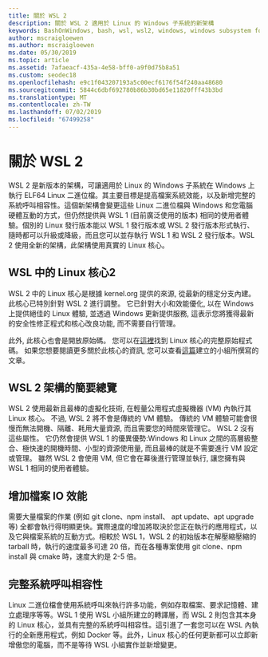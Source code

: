 ```yaml
---
title: 關於 WSL 2
description: 關於 WSL 2 適用於 Linux 的 Windows 子系統的新架構
keywords: BashOnWindows, bash, wsl, wsl2, windows, windows subsystem for linux, windowssubsystem, ubuntu, debian, suse, windows 10, 安裝
author: mscraigloewen
ms.author: mscraigloewen
ms.date: 05/30/2019
ms.topic: article
ms.assetid: 7afaeacf-435a-4e58-bff0-a9f0d75b8a51
ms.custom: seodec18
ms.openlocfilehash: e9c1f043207193a5c00ecf6176f54f240aa48680
ms.sourcegitcommit: 5844c6dbf692780b86b30bd65e11820fff43b3bd
ms.translationtype: MT
ms.contentlocale: zh-TW
ms.lasthandoff: 07/02/2019
ms.locfileid: "67499258"
---
```

# <a name="about-wsl-2"></a>關於 WSL 2

WSL 2 是新版本的架構，可讓適用於 Linux 的 Windows 子系統在 Windows 上執行 ELF64 Linux 二進位檔。其主要目標是提高檔案系統效能，以及新增完整的系統呼叫相容性。這個新架構會變更這些 Linux 二進位檔與 Windows 和您電腦硬體互動的方式，但仍然提供與 WSL 1 (目前廣泛使用的版本) 相同的使用者體驗。個別的 Linux 發行版本能以 WSL 1 發行版本或 WSL 2 發行版本形式執行、隨時都可以升級或降級，而且您可以並存執行 WSL 1 和 WSL 2 發行版本。WSL 2 使用全新的架構，此架構使用真實的 Linux 核心。	

## <a name="linux-kernel-in-wsl-2"></a>WSL 中的 Linux 核心2

WSL 2 中的 Linux 核心是根據 kernel.org 提供的來源, 從最新的穩定分支內建。此核心已特別針對 WSL 2 進行調整。 它已針對大小和效能優化, 以在 Windows 上提供絕佳的 Linux 體驗, 並透過 Windows 更新提供服務, 這表示您將獲得最新的安全性修正程式和核心改良功能, 而不需要自行管理。

此外, 此核心也會是開放原始碼。 您可以在[這裡](https://github.com/microsoft/WSL2-Linux-Kernel)找到 Linux 核心的完整原始程式碼。 如果您想要閱讀更多關於此核心的資訊, 您可以查看[這篇](https://devblogs.microsoft.com/commandline/shipping-a-linux-kernel-with-windows/)建立的小組所撰寫的文章。

## <a name="brief-overview-of-the-wsl-2-architecture"></a>WSL 2 架構的簡要總覽

WSL 2 使用最新且最棒的虛擬化技術, 在輕量公用程式虛擬機器 (VM) 內執行其 Linux 核心。 不過, WSL 2 將不會是傳統的 VM 體驗。 傳統的 VM 體驗可能會很慢而無法開機、隔離、耗用大量資源, 而且需要您的時間來管理它。 WSL 2 沒有這些屬性。 它仍然會提供 WSL 1 的優異優勢:Windows 和 Linux 之間的高層級整合、極快速的開機時間、小型的資源使用量, 而且最棒的就是不需要進行 VM 設定或管理。 雖然 WSL 2 會使用 VM, 但它會在幕後進行管理並執行, 讓您擁有與 WSL 1 相同的使用者體驗。

## <a name="increased-file-io-performance"></a>增加檔案 IO 效能

需要大量檔案的作業 (例如 git clone、npm install、 apt update、apt upgrade 等) 全都會執行得明顯更快。實際速度的增加將取決於您正在執行的應用程式，以及它與檔案系統的互動方式。相較於 WSL 1，WSL 2 的初始版本在解壓縮壓縮的 tarball 時，執行的速度最多可達 20 倍，而在各種專案使用 git clone、npm install 與 cmake 時，速度大約是 2-5 倍。

## <a name="full-system-call-compatibility"></a>完整系統呼叫相容性

Linux 二進位檔會使用系統呼叫來執行許多功能，例如存取檔案、要求記憶體、建立處理序等等。WSL 1 使用 WSL 小組所建立的轉譯層，而 WSL 2 則包含其本身的 Linux 核心，並具有完整的系統呼叫相容性。這引進了一套您可以在 WSL 內執行的全新應用程式，例如 Docker 等。此外，Linux 核心的任何更新都可以立即新增傲您的電腦，而不是等待 WSL 小組實作並新增變更。
